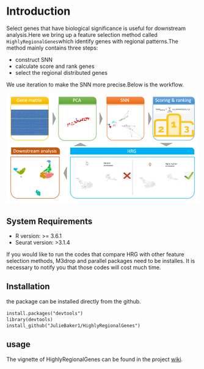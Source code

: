 Introduction
============

Select genes that have biological significance is useful for downstream
analysis.Here we bring up a feature selection method called
`HighlyRegionalGenes`which identify genes with regional patterns.The
method mainly contains three steps:

-   construct SNN
-   calculate score and rank genes
-   select the regional distributed genes

We use iteration to make the SNN more precise.Below is the workflow.

![workflow.png](https://github.com/JulieBaker1/HighlyRegionalGenes/blob/master/images/61e0650f339ebd15ded6f3ea569ef67.png)

System Requirements
-------------------

-   R version: &gt;= 3.6.1
-   Seurat version: &gt;3.1.4

If you would like to run the codes that compare HRG with other feature
selection methods, M3drop and parallel packages need to be installes. It
is necessary to notify you that those codes will cost much time.

Installation
------------

the package can be installed directly from the github.

    install.packages("devtools")
    library(devtools)
    install_github("JulieBaker1/HighlyRegionalGenes")

usage
-----

The vignette of HighlyRegionalGenes can be found in the project
[wiki](https://github.com/JulieBaker1/HighlyRegionalGenes/wiki).
